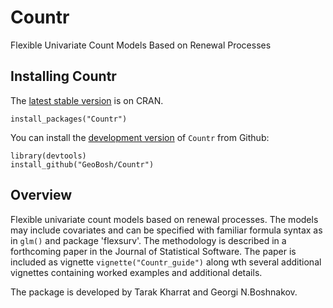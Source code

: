 # Countr

Flexible Univariate Count Models Based on Renewal Processes


## Installing Countr

The [latest stable version](https://cran.r-project.org/package=Countr) is on
CRAN.

    install_packages("Countr")

You can install the [development version](https://github.com/GeoBosh/Countr) of
`Countr` from Github:

    library(devtools)
    install_github("GeoBosh/Countr")


## Overview

Flexible univariate count models based on renewal processes. The models may
include covariates and can be specified with familiar formula syntax as in `glm()`
and package 'flexsurv'.  The methodology is described in a forthcoming paper in
the Journal of Statistical Software. The paper is included as vignette
`vignette("Countr_guide")` along wth several additional vignettes containing
worked examples and additional details.

The package is developed by Tarak Kharrat and Georgi N.Boshnakov.
